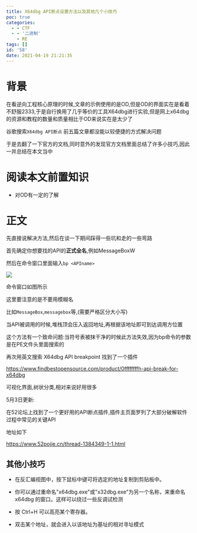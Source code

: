 ```yaml
---
title: X64dbg API断点设置方法以及其他几个小技巧
poc: true
categories:
  - - CTF
  - - '二进制'
    - RE
tags: []
id: '58'
date: 2021-04-19 21:21:35
---
```


# 背景

在看逆向工程核心原理的时候,文章的示例使用的是OD,但是OD的界面实在是看着不舒服2333,于是自行换用了几乎等价的工具X64dbg进行实验,但是网上x64dbg的资源和教程的数量和质量相比于OD来说实在是太少了

谷歌搜索`X64dbg API断点` 前五篇文章都没能以较便捷的方式解决问题

于是去翻了一下官方的文档,同时意外的发现官方文档里面总结了许多小技巧,因此一并总结在本文当中

# 阅读本文前置知识

*   对OD有一定的了解

# 正文

先直接说解决方法,然后在谈一下期间踩得一些坑和走的一些弯路

首先确定你想要找的API的**正式全名**,例如MessageBoxW

然后在命令窗口里面输入`bp <APIname>`

![](https://raw.githubusercontent.com/Valkierja/ALLPIC/main/img/202303181049876.png)

命令窗口如图所示

这里要注意的是不要用模糊名

比如`MessageBox`,`messagebox`等,(需要严格区分大小写)

当API被调用的时候,堆栈顶会压入返回地址,再根据该地址即可到达调用方位置

这个方法有一个致命问题:当符号表被抹干净的时候此方法失效,因为bp命令的参数是在PE文件头里面搜索的

再次用英文搜索 X64dbg API breakpoint 找到了一个插件

https://www.findbestopensource.com/product/0ffffffffh-api-break-for-x64dbg

可视化界面,树状分类,相对来说好用很多

5月3日更新:

在52论坛上找到了一个更好用的API断点插件,插件主页面罗列了大部分破解软件过程中常见的关键API

地址如下

https://www.52pojie.cn/thread-1384349-1-1.html

## 其他小技巧

*   在反汇编视图中，按下鼠标中键可将选定的地址复制到剪贴板中。
*   你可以通过重命名"x64dbg.exe"或"x32dbg.exe"为另一个名称，来重命名 x64dbg 的窗口。这样可以绕过一些反调试检测

*   按 Ctrl+H 可以高亮某个寄存器。
*   双击某个地址，就会进入以该地址为基址的相对寻址模式
